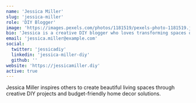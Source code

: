 ```yaml
---
name: 'Jessica Miller'
slug: 'jessica-miller'
role: 'DIY Blogger'
image: 'https://images.pexels.com/photos/1181519/pexels-photo-1181519.jpeg?auto=compress&cs=tinysrgb&w=1260&h=750&dpr=2'
bio: 'Jessica is a creative DIY blogger who loves transforming spaces on a budget and sharing innovative home decor ideas with her community.'
email: 'jessica.miller@example.com'
social:
  twitter: 'jessicadiy'
  linkedin: 'jessica-miller-diy'
  github: ''
website: 'https://jessicamiller.diy'
active: true
---
```


Jessica Miller inspires others to create beautiful living spaces through creative DIY projects and budget-friendly home decor solutions.